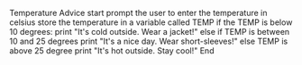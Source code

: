  Temperature Advice
 start
 prompt the user to enter the temperature in celsius 
 store the temperature in a variable called TEMP
 if the TEMP is below 10 degrees:
 print "It's cold outside. Wear a jacket!"
 else if TEMP is between 10 and 25 degrees 
 print "It's a nice day. Wear short-sleeves!"
 else TEMP is above 25 degree
 print "It's hot outside. Stay cool!"
 End